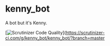 # kenny_bot

A bot but it's Kenny.

[![Scrutinizer Code Quality](http://img.shields.io/scrutinizer/g/cschwirian/kenny_bot.svg)](https://scrutinizer-ci.com/g/kenny_bot/kenny_bot/?branch=master

